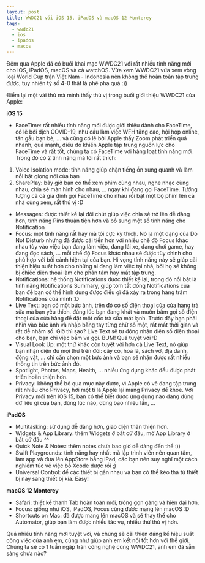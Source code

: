 ```yaml
---
layout: post
title: WWDC21 với iOS 15, iPadOS và macOS 12 Monterey
tags:
  - wwdc21
  - ios
  - ipados
  - macos
---
```


Đêm qua Apple đã có buổi khai mạc WWDC21 với rất nhiều tính năng mới cho iOS, iPadOS, macOS và cả watchOS. Vừa xem WWDC21 vừa xem vòng loại World Cup trận Việt Nam - Indonesia nên không thể hoàn toàn tập trung được, tuy nhiên tỷ số 4-0 thật là phê pha quá :))

Điểm lại một vài thứ mà mình thấy thú vị trong buổi giới thiệu WWDC21 của Apple:

**iOS 15**

* FaceTime: rất nhiều tính năng mới được giới thiệu dành cho FaceTime, có lẽ bởi dịch COVID-19, nhu cầu làm việc WFH tăng cao, hội họp online, tán gẫu bạn bè, ... và cũng có lẽ bởi Apple thấy Zoom phát triển quá nhanh, quá mạnh, điều đó khiến Apple tập trung nguồn lực cho FaceTime và rất tốt, chúng ta có FaceTime với hàng loạt tính năng mới. Trong đó có 2 tính năng mà tôi rất thích:

 1. Voice Isolation mode: tính năng giúp chặn tiếng ồn xung quanh và làm nổi bật giọng nói của bạn
 2. SharePlay: bây giờ bạn có thể xem phim cùng nhau, nghe nhạc cùng nhau, chia sẻ màn hình cho nhau, ... ngay khi đang gọi FaceTime. Tưởng tượng cả cả gia đình gọi FaceTime cho nhau rồi bật một bộ phim lên cả nhà cùng xem, rất thú vị :D

* Messages: được thiết kế lại đôi chút giúp việc chia sẻ trở lên dễ dàng hơn, tính năng Pins thuận tiện hơn và bổ sung một số tính năng cho Notification
* Focus: một tính năng rất hay mà tôi cực kỳ thích. Nó là một dạng của Do Not Disturb nhưng đã được cải tiến hơn với nhiều chế độ Focus khác nhau tùy vào việc bạn đang làm việc, đang lái xe, đang chơi game, hay đang đọc sách, ... mỗi chế độ Focus khác nhau sẽ được tùy chỉnh cho phù hợp với bối cảnh hiện tại của bạn. Hi vọng tính năng này sẽ giúp cải thiện hiệu suất hơn cho những ai đang làm việc tại nhà, bởi họ sẽ không bị chiếc điện thoại làm cho phân tâm hay mất tập trung.
* Notifications: hệ thống Notifications được thiết kế lại, trong đó nổi bật là tính năng Notifications Summary, giúp tóm tắt đống Notifications của bạn để bạn có thể hình dung được điều gì đã xảy ra trong hàng trăm Notifications của mình :D
* Live Text: bạn có một bức ảnh, trên đó có số điện thoại của cửa hàng trà sữa mà bạn yêu thích, đúng lúc bạn đang khát và muốn bấm gọi số điện thoại của cửa hàng để đặt một cốc trà sữa mát lạnh. Trước đây bạn phải nhìn vào bức ảnh và nhập bằng tay từng chữ số một, rất mất thời gian và rất dễ nhầm số. Giờ thì sao? Live Text sẽ tự động nhận diện số điện thoại cho bạn, bạn chỉ việc bấm và gọi. BUM! Quá tuyệt vời :D
* Visual Look Up: một thứ khác còn tuyệt vời hơn cả Live Text, nó giúp bạn nhận diện đủ mọi thứ trên đời: cây cỏ, hoa lá, sách vở, địa danh, động vật, ... chỉ cần chọn một bức ảnh và bạn sẽ nhận được rất nhiều thông tin trên bức ảnh đó.
* Spotlight, Photos, Maps, Health, ... nhiều ứng dụng khác đều được phát triển hoàn thiện hơn.
* Privacy: không thể bỏ qua mục này được, vì Apple có vẻ đang tập trung rất nhiều cho Privacy, hơi một tí là Apple lại mang Privacy để khoe. Với Privacy mới trên iOS 15, bạn có thể biết được ứng dụng nào đang dùng dữ liệu gì của bạn, dùng lúc nào, dùng bao nhiêu lần, ...

**iPadOS**

* Multitasking: sử dụng dễ dàng hơn, giao diện thân thiện hơn.
* Widgets & App Library: thêm Widgets ở bất cứ đâu, mở App Library ở bất cứ đâu ^^
* Quick Note & Notes: thêm notes chưa bao giờ dễ dàng đến thế :))
* Swift Playgrounds: tính năng hay nhất mà lập trình viên nên quan tâm, làm app và đưa lên AppStore bằng iPad, các bạn nên suy nghĩ một cách nghiêm túc về việc bỏ Xcode được rồi ;)
* Universal Control: để các thiết bị gần nhau và bạn có thể kéo thả từ thiết bị này sang thiết bị kia. Easy!

**macOS 12 Monterey**

* Safari: thiết kế thanh Tab hoàn toàn mới, trông gọn gàng và hiện đại hơn.
* Focus: giống như iOS, iPadOS, Focus cũng được mang lên macOS :D
* Shortcuts on Mac: đã được mang lên macOS và sẽ thay thế cho Automator, giúp bạn làm được nhiều tác vụ, nhiều thứ thú vị hơn.

Quá nhiều tính năng mới tuyệt vời, và chúng sẽ cải thiện đáng kể hiệu suất công việc của anh em, cũng như giúp anh em kết nối tốt hơn với thế giới. Chúng ta sẽ có 1 tuần ngập tràn công nghệ cùng WWDC21, anh em đã sẵn sàng chưa nào?